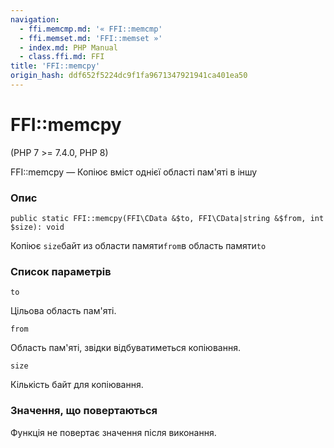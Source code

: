 ```yaml
---
navigation:
  - ffi.memcmp.md: '« FFI::memcmp'
  - ffi.memset.md: 'FFI::memset »'
  - index.md: PHP Manual
  - class.ffi.md: FFI
title: 'FFI::memcpy'
origin_hash: ddf652f5224dc9f1fa9671347921941ca401ea50
---
```

# FFI::memcpy

(PHP 7 >= 7.4.0, PHP 8)

FFI::memcpy — Копіює вміст однієї області пам'яті в іншу

### Опис

```methodsynopsis
public static FFI::memcpy(FFI\CData &$to, FFI\CData|string &$from, int $size): void
```

Копіює `size`байт из области памяти`from`в область памяти`to`

### Список параметрів

`to`

Цільова область пам'яті.

`from`

Область пам'яті, звідки відбуватиметься копіювання.

`size`

Кількість байт для копіювання.

### Значення, що повертаються

Функція не повертає значення після виконання.
